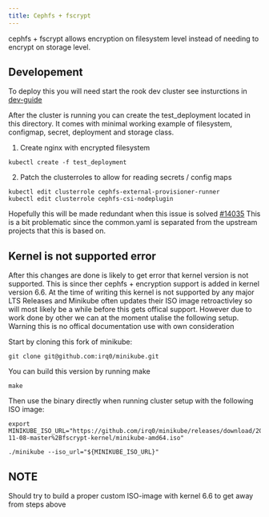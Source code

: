 ```yaml
---
title: Cephfs + fscrypt
---
```


cephfs + fscrypt allows encryption on filesystem level instead of needing to encrypt on
storage level.

## Developement

To deploy this you will need start the rook dev cluster see insturctions in
[dev-guide](../rook-developement.md)

After the cluster is running you can create the test_deployment located in this
directory. It comes with minimal working example of filesystem, configmap, secret,
deployment and storage class.

1) Create nginx with encrypted filesystem

```console
kubectl create -f test_deployment
```

2) Patch the clusterroles to allow for reading secrets / config maps

```console
kubectl edit clusterrole cephfs-external-provisioner-runner
kubectl edit clusterrole cephfs-csi-nodeplugin 
```

Hopefully this will be made redundant when this issue is solved
[#14035]([fscrypt-dev/developement.md](https://github.com/rook/rook/issues/14035))
This is a bit problematic since the common.yaml is separated from the upstream
projects that this is based on.

## Kernel is not supported error

After this changes are done is likely to get error that kernel version is not supported.
This is since ther cephfs + encryption support is added in kernel version 6.6.
At the time of writing this kernel is not supported by any major LTS Releases and
Minikube often updates their ISO image retroactivley so will most likely be a while
before this gets offical support. However due to work done by other we can at the moment
utalise the following setup. Warning this is no offical documentation use with own
consideration

Start by cloning this fork of minikube:

```console
git clone git@github.com:irq0/minikube.git
```

You can build this version by running make
```console
make
```

Then use the binary directly when running cluster setup with the following ISO image:

```console
export MINIKUBE_ISO_URL="https://github.com/irq0/minikube/releases/download/2022-11-08-master%2Bfscrypt-kernel/minikube-amd64.iso"
```

```console
./minikube --iso_url="${MINIKUBE_ISO_URL}"
```

## NOTE

Should try to build a proper custom ISO-image with kernel 6.6 to get away from steps above
